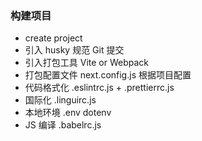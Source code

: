### 构建项目
- create project
- 引入 husky 规范 Git 提交
- 引入打包工具 Vite or Webpack
- 打包配置文件 next.config.js 根据项目配置
- 代码格式化 .eslintrc.js + .prettierrc.js
- 国际化 .linguirc.js
- 本地环境 .env dotenv
- JS 编译 .babelrc.js

